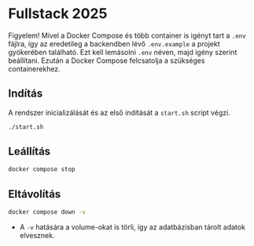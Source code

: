 # Fullstack 2025

Figyelem! Mivel a Docker Compose és több container is igényt tart a `.env` fájlra, így az eredetileg a backendben lévő `.env.example` a projekt gyökerében található. Ezt kell lemásolni `.env` néven, majd igény szerint beállítani. Ezután a Docker Compose felcsatolja a szükséges containerekhez. 
## Indítás

A rendszer inicializálását és az első indítását a `start.sh` script végzi.

```bash
./start.sh
```

## Leállítás

```bash
docker compose stop
```

## Eltávolítás

```bash
docker compose down -v
```

 - A `-v` hatására a volume-okat is törli, így az adatbázisban tárolt adatok elvesznek.
